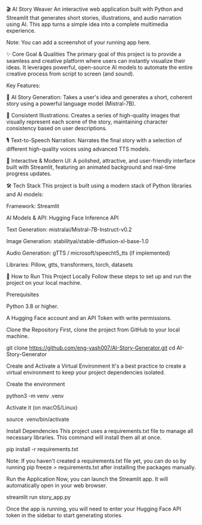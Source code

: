 🎬 AI Story Weaver An interactive web application built with Python and Streamlit that generates short stories, illustrations, and audio narration using AI. This app turns a simple idea into a complete multimedia experience.

Note: You can add a screenshot of your running app here.

✨ Core Goal & Qualities The primary goal of this project is to provide a seamless and creative platform where users can instantly visualize their ideas. It leverages powerful, open-source AI models to automate the entire creative process from script to screen (and sound).

Key Features:

📝 AI Story Generation: Takes a user's idea and generates a short, coherent story using a powerful language model (Mistral-7B).

🎨 Consistent Illustrations: Creates a series of high-quality images that visually represent each scene of the story, maintaining character consistency based on user descriptions.

🎙️ Text-to-Speech Narration: Narrates the final story with a selection of different high-quality voices using advanced TTS models.

🚀 Interactive & Modern UI: A polished, attractive, and user-friendly interface built with Streamlit, featuring an animated background and real-time progress updates.

🛠️ Tech Stack This project is built using a modern stack of Python libraries and AI models:

Framework: Streamlit

AI Models & API: Hugging Face Inference API

Text Generation: mistralai/Mistral-7B-Instruct-v0.2

Image Generation: stabilityai/stable-diffusion-xl-base-1.0

Audio Generation: gTTS / microsoft/speecht5_tts (if implemented)

Libraries: Pillow, gtts, transformers, torch, datasets

🚀 How to Run This Project Locally Follow these steps to set up and run the project on your local machine.

Prerequisites

Python 3.8 or higher.

A Hugging Face account and an API Token with write permissions.

Clone the Repository
First, clone the project from GitHub to your local machine.

git clone https://github.com/eng-yash007/AI-Story-Generator.git cd AI-Story-Generator

Create and Activate a Virtual Environment
It's a best practice to create a virtual environment to keep your project dependencies isolated.

Create the environment

python3 -m venv .venv

Activate it (on macOS/Linux)

source .venv/bin/activate

Install Dependencies
This project uses a requirements.txt file to manage all necessary libraries. This command will install them all at once.

pip install -r requirements.txt

Note: If you haven't created a requirements.txt file yet, you can do so by running pip freeze > requirements.txt after installing the packages manually.

Run the Application
Now, you can launch the Streamlit app. It will automatically open in your web browser.

streamlit run story_app.py

Once the app is running, you will need to enter your Hugging Face API token in the sidebar to start generating stories.

